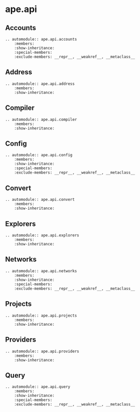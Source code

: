 # ape.api

## Accounts

```{eval-rst}
.. automodule:: ape.api.accounts
    :members:
    :show-inheritance:
    :special-members:
    :exclude-members: __repr__, __weakref__, __metaclass__
```

## Address

```{eval-rst}
.. automodule:: ape.api.address
    :members:
    :show-inheritance:
```

## Compiler

```{eval-rst}
.. automodule:: ape.api.compiler
    :members:
    :show-inheritance:
```

## Config

```{eval-rst}
.. automodule:: ape.api.config
    :members:
    :show-inheritance:
    :special-members:
    :exclude-members: __repr__, __weakref__, __metaclass__
```

## Convert

```{eval-rst}
.. automodule:: ape.api.convert
    :members:
    :show-inheritance:
```

## Explorers

```{eval-rst}
.. automodule:: ape.api.explorers
    :members:
    :show-inheritance:
```

## Networks

```{eval-rst}
.. automodule:: ape.api.networks
    :members:
    :show-inheritance:
    :special-members:
    :exclude-members: __repr__, __weakref__, __metaclass__
```

## Projects

```{eval-rst}
.. automodule:: ape.api.projects
    :members:
    :show-inheritance:
```

## Providers

```{eval-rst}
.. automodule:: ape.api.providers
    :members:
    :show-inheritance:
```

## Query

```{eval-rst}
.. automodule:: ape.api.query
    :members:
    :show-inheritance:
    :special-members:
    :exclude-members: __repr__, __weakref__, __metaclass__
```
